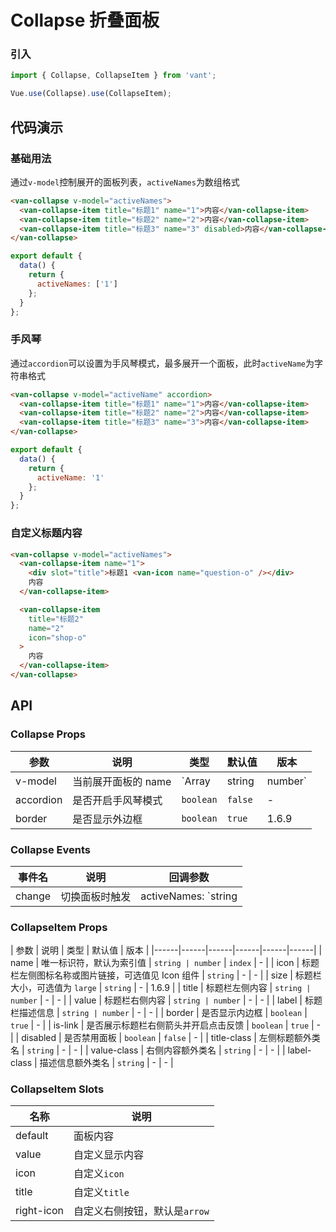 # Collapse 折叠面板

### 引入
``` javascript
import { Collapse, CollapseItem } from 'vant';

Vue.use(Collapse).use(CollapseItem);
```

## 代码演示

### 基础用法

通过`v-model`控制展开的面板列表，`activeNames`为数组格式

```html
<van-collapse v-model="activeNames">
  <van-collapse-item title="标题1" name="1">内容</van-collapse-item>
  <van-collapse-item title="标题2" name="2">内容</van-collapse-item>
  <van-collapse-item title="标题3" name="3" disabled>内容</van-collapse-item>
</van-collapse>
```

``` javascript
export default {
  data() {
    return {
      activeNames: ['1']
    };
  }
};
```

### 手风琴

通过`accordion`可以设置为手风琴模式，最多展开一个面板，此时`activeName`为字符串格式

```html
<van-collapse v-model="activeName" accordion>
  <van-collapse-item title="标题1" name="1">内容</van-collapse-item>
  <van-collapse-item title="标题2" name="2">内容</van-collapse-item>
  <van-collapse-item title="标题3" name="3">内容</van-collapse-item>
</van-collapse>
```

``` javascript
export default {
  data() {
    return {
      activeName: '1'
    };
  }
};
```

### 自定义标题内容

```html
<van-collapse v-model="activeNames">
  <van-collapse-item name="1">
    <div slot="title">标题1 <van-icon name="question-o" /></div>
    内容
  </van-collapse-item>

  <van-collapse-item
    title="标题2"
    name="2"
    icon="shop-o"
  >
    内容
  </van-collapse-item>
</van-collapse>
```

## API

### Collapse Props

| 参数 | 说明 | 类型 | 默认值 | 版本 |
|------|------|------|------|------|
| v-model | 当前展开面板的 name | `Array | string | number` | - | - |
| accordion | 是否开启手风琴模式 | `boolean` | `false` | - |
| border | 是否显示外边框 | `boolean` | `true` | 1.6.9 |

### Collapse Events

| 事件名 | 说明 | 回调参数 |
|------|------|------|
| change | 切换面板时触发 | activeNames: `string | array` |

### CollapseItem Props

| 参数 | 说明 | 类型 | 默认值 | 版本 |
|------|------|------|------|------|------|
| name | 唯一标识符，默认为索引值 | `string | number` | `index` | - |
| icon | 标题栏左侧图标名称或图片链接，可选值见 Icon 组件 | `string` | - | - |
| size | 标题栏大小，可选值为 `large` | `string` | - | 1.6.9 |
| title | 标题栏左侧内容 | `string | number` | - | - |
| value | 标题栏右侧内容 | `string | number` | - | - |
| label | 标题栏描述信息 | `string | number`  | - | - |
| border | 是否显示内边框 | `boolean` | `true` | - |
| is-link | 是否展示标题栏右侧箭头并开启点击反馈 | `boolean` | `true` | - |
| disabled | 是否禁用面板 | `boolean` | `false` | - |
| title-class | 左侧标题额外类名 | `string` | - | - |
| value-class | 右侧内容额外类名 | `string` | - | - |
| label-class | 描述信息额外类名 | `string` | - | - |

### CollapseItem Slots

| 名称 | 说明 |
|------|------|
| default | 面板内容 |
| value | 自定义显示内容 |
| icon | 自定义`icon` |
| title | 自定义`title` |
| right-icon | 自定义右侧按钮，默认是`arrow` |
